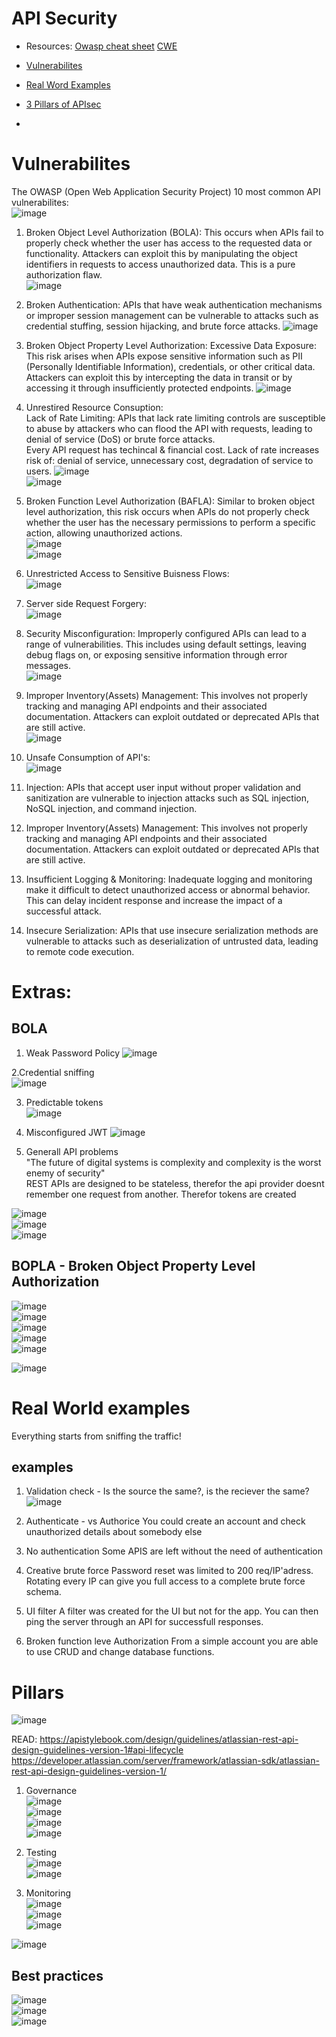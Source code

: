 # API Security
- Resources:
  [Owasp cheat sheet](https://cheatsheetseries.owasp.org/cheatsheets/Authentication_Cheat_Sheet.html)
  [CWE](https://cwe.mitre.org/documents/cwe_usage/guidance.html)
  
- [Vulnerabilites](#vulnerabilities)
- [Real Word Examples](#examples)
- [3 Pillars of APIsec](#pillars)
-

# Vulnerabilites
The OWASP (Open Web Application Security Project) 10 most common API vulnerabilites:  
![image](https://github.com/Keeriiim/API_DEV/assets/117115289/3babd851-1455-49e1-934b-ecbcf8d6339d)  

1. Broken Object Level Authorization (BOLA): This occurs when APIs fail to properly check whether the user has access to the requested data or functionality. Attackers can exploit this by manipulating the object identifiers in requests to access unauthorized data.
   This is a pure authorization flaw.  
   ![image](https://github.com/Keeriiim/API_DEV/assets/117115289/4e4a634e-5ebc-448f-84de-9321bb436157)

   
2. Broken Authentication: APIs that have weak authentication mechanisms or improper session management can be vulnerable to attacks such as credential stuffing, session hijacking, and brute force attacks.
   ![image](https://github.com/Keeriiim/API_DEV/assets/117115289/05846179-db88-4c9a-99ac-e3dbec60fe67)  

3. Broken Object Property Level Authorization: 
   Excessive Data Exposure: This risk arises when APIs expose sensitive information such as PII (Personally Identifiable Information), credentials, or other critical data. Attackers can exploit this by intercepting the data in transit or by accessing it through insufficiently protected endpoints.
   ![image](https://github.com/Keeriiim/API_DEV/assets/117115289/1d81072e-8182-4dff-973b-3a2e3fe29141)  

4. Unrestired Resource Consuption:  
  Lack of Rate Limiting: APIs that lack rate limiting controls are susceptible to abuse by attackers who can flood the API with requests, leading to denial of service (DoS) or brute force attacks.  
  Every API request has techincal & financial cost. Lack of rate increases risk of: denial of service, unnecessary cost, degradation of service to users.
  ![image](https://github.com/Keeriiim/API_DEV/assets/117115289/4c82c730-a48b-4102-be13-d151ca6c933c)  
  ![image](https://github.com/Keeriiim/API_DEV/assets/117115289/c6090380-a9e4-4130-a5db-e05d4b4727ec)


5. Broken Function Level Authorization (BAFLA): Similar to broken object level authorization, this risk occurs when APIs do not properly check whether the user has the necessary permissions to perform a specific action, allowing unauthorized actions.  
    ![image](https://github.com/Keeriiim/API_DEV/assets/117115289/a51f4bbe-392f-42d9-a0d4-033c94286778)  
    ![image](https://github.com/Keeriiim/API_DEV/assets/117115289/ddec7069-6a23-4387-b5f7-d830bbe7a5ae)
  

6. Unrestricted Access to Sensitive Buisness Flows:  
   ![image](https://github.com/Keeriiim/API_DEV/assets/117115289/e16ef6cf-8cb3-4274-b558-9e211ac9fa52)  

7. Server side Request Forgery:  
   ![image](https://github.com/Keeriiim/API_DEV/assets/117115289/6c78e95f-7707-4792-9359-e56e36c6be55)  
   
8. Security Misconfiguration: Improperly configured APIs can lead to a range of vulnerabilities. This includes using default settings, leaving debug flags on, or exposing sensitive information through error messages.  
   ![image](https://github.com/Keeriiim/API_DEV/assets/117115289/2e605ce6-cafb-4431-95a7-4f2972046710)  

9. Improper Inventory(Assets) Management: This involves not properly tracking and managing API endpoints and their associated documentation. Attackers can exploit outdated or deprecated APIs that are still active.  
   ![image](https://github.com/Keeriiim/API_DEV/assets/117115289/834e8a57-be04-4aaa-a0e2-85ea55f0bce6)  

10. Unsafe Consumption of API's:  
    ![image](https://github.com/Keeriiim/API_DEV/assets/117115289/c26bab72-bdca-4593-a9f1-b0125329e502)  

11. Injection: APIs that accept user input without proper validation and sanitization are vulnerable to injection attacks such as SQL injection, NoSQL injection, and command injection.
12. Improper Inventory(Assets) Management: This involves not properly tracking and managing API endpoints and their associated documentation. Attackers can exploit outdated or deprecated APIs that are still active.
13. Insufficient Logging & Monitoring: Inadequate logging and monitoring make it difficult to detect unauthorized access or abnormal behavior. This can delay incident response and increase the impact of a successful attack.
14. Insecure Serialization: APIs that use insecure serialization methods are vulnerable to attacks such as deserialization of untrusted data, leading to remote code execution.





# Extras:
## BOLA  

1. Weak Password Policy
![image](https://github.com/Keeriiim/API_DEV/assets/117115289/b63183ce-64e2-44bf-9017-c91a420f42c3)

2.Credential sniffing  
![image](https://github.com/Keeriiim/API_DEV/assets/117115289/a3660c72-224d-4d21-aa24-cea4beab595e)  

3. Predictable tokens  
![image](https://github.com/Keeriiim/API_DEV/assets/117115289/5d12988b-6186-41cf-b31a-089261615a80)  

4. Misconfigured JWT
![image](https://github.com/Keeriiim/API_DEV/assets/117115289/27107e7a-c26f-4d5a-946b-23251993b672)

5. Generall API problems  
   "The future of digital systems is complexity and complexity is the worst enemy of security"  
   REST APIs are designed to be stateless, therefor the api provider doesnt remember one request from another. Therefor tokens are created  

![image](https://github.com/Keeriiim/API_DEV/assets/117115289/e9a41986-6017-4b42-9534-c4241adea403)  
![image](https://github.com/Keeriiim/API_DEV/assets/117115289/574393a8-2875-42c6-9a18-ae29d0c59fd1)  
![image](https://github.com/Keeriiim/API_DEV/assets/117115289/e6db24fd-a3c4-47f7-818e-2be591ea81f4)  

## BOPLA - Broken Object Property Level Authorization  
![image](https://github.com/Keeriiim/API_DEV/assets/117115289/488188ee-66d7-4382-b94b-ffb55777ae2a)  
![image](https://github.com/Keeriiim/API_DEV/assets/117115289/453ac6eb-b408-4642-81da-ff4700c5d10c)  
![image](https://github.com/Keeriiim/API_DEV/assets/117115289/8641c9fb-9b8e-4612-a068-9bc36b300e73)  
![image](https://github.com/Keeriiim/API_DEV/assets/117115289/ae116dd5-5e8c-4ccb-a604-90c805eedd62)  
![image](https://github.com/Keeriiim/API_DEV/assets/117115289/622fa537-dbac-498e-af1b-ec77ab81e2b9)  

![image](https://github.com/Keeriiim/API_DEV/assets/117115289/558847f8-7f4e-474a-a8f5-518159549cd7)






































# Real World examples
Everything starts from sniffing the traffic!
## examples
1. Validation check - Is the source the same?, is the reciever the same?  
![image](https://github.com/Keeriiim/API_DEV/assets/117115289/7078116e-6155-41d3-aa62-66b66948b317)  

2. Authenticate - vs Authorice
  You could create an account and check unauthorized details about somebody else

3. No authentication
   Some APIS are left without the need of authentication

4. Creative brute force
   Password reset was limited to 200 req/IP'adress. Rotating every IP can give you full access to a complete brute force schema.

5. UI filter
   A filter was created for the UI but not for the app. You can then ping the server through an API for successfull responses.

6. Broken function leve Authorization
   From a simple account you are able to use CRUD and change database functions.

# Pillars  
![image](https://github.com/Keeriiim/API_DEV/assets/117115289/1cb4d6c5-b275-46bc-9f90-0051fb5ea7d1)  

READ: 
https://apistylebook.com/design/guidelines/atlassian-rest-api-design-guidelines-version-1#api-lifecycle
https://developer.atlassian.com/server/framework/atlassian-sdk/atlassian-rest-api-design-guidelines-version-1/

1. Governance  
   ![image](https://github.com/Keeriiim/API_DEV/assets/117115289/901c9375-dc3a-4f30-9b1b-b6a669a301f8)  
   ![image](https://github.com/Keeriiim/API_DEV/assets/117115289/421d4083-233a-49bf-8831-a20d4805dcbd)  
   ![image](https://github.com/Keeriiim/API_DEV/assets/117115289/8806f11f-ccef-489f-a57f-260984a67a10)  
   ![image](https://github.com/Keeriiim/API_DEV/assets/117115289/5062e1a4-05bc-4e75-8507-9a31cb420b57)  

2. Testing  
   ![image](https://github.com/Keeriiim/API_DEV/assets/117115289/ae3948bb-8ece-49e6-8e31-a3b55238f2f1)  
   ![image](https://github.com/Keeriiim/API_DEV/assets/117115289/8f5b19e3-6710-4526-b4d2-37d690937cd0)  

3. Monitoring  
   ![image](https://github.com/Keeriiim/API_DEV/assets/117115289/7d0254ad-ca3b-4b79-9c48-6db70b85cbbf)  
   ![image](https://github.com/Keeriiim/API_DEV/assets/117115289/0ff800dd-1acf-4a59-95da-b43038167778)  
   ![image](https://github.com/Keeriiim/API_DEV/assets/117115289/c5d6053e-3245-4f11-abdb-1b2f93698278)  

![image](https://github.com/Keeriiim/API_DEV/assets/117115289/6c75ae43-d7ff-4dcf-be02-485885e31e23)  

## Best practices  
![image](https://github.com/Keeriiim/API_DEV/assets/117115289/3a6ddf28-c343-4f2d-849f-d3cf2f683ea3)  
![image](https://github.com/Keeriiim/API_DEV/assets/117115289/0ce9cbe1-d091-442b-9c00-94635c5a90b0)  
![image](https://github.com/Keeriiim/API_DEV/assets/117115289/90f19013-6180-447a-8eca-4331c199a7e7)  










   


